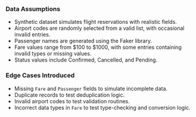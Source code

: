 ### Data Assumptions

- Synthetic dataset simulates flight reservations with realistic fields.
- Airport codes are randomly selected from a valid list, with occasional invalid entries.
- Passenger names are generated using the Faker library.
- Fare values range from $100 to $1000, with some entries containing invalid types or missing values.
- Status values include Confirmed, Cancelled, and Pending.

### Edge Cases Introduced

- Missing `Fare` and `Passenger` fields to simulate incomplete data.
- Duplicate records to test deduplication logic.
- Invalid airport codes to test validation routines.
- Incorrect data types in `Fare` to test type-checking and conversion logic.
